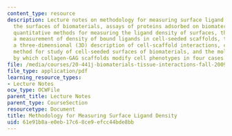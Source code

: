 ```yaml
---
content_type: resource
description: Lecture notes on methodology for measuring surface ligand density, investigating
  the surfaces of biomaterials, assays of proteins adsorbed on biomaterials surfaces,
  quantitative methods for measuring the ligand density of surfaces, the need for
  a measurement of density of bound ligands in cell-seeded scaffolds, the need for
  a three-dimensional (3D) description of cell-scaffold interactions, choice of microscopy
  method for study of cell-seeded surfaces of biomaterials, and the molecular mechanism
  by which collagen-GAG scaffolds modify cell phenotypes in four cases.
file: /media/courses/20-441j-biomaterials-tissue-interactions-fall-2009/61e91b8ae0eb17c68ce9efcc44bde8bb_MIT20_441JF09_lec11_iy.pdf
file_type: application/pdf
learning_resource_types:
- Lecture Notes
ocw_type: OCWFile
parent_title: Lecture Notes
parent_type: CourseSection
resourcetype: Document
title: Methodology for Measuring Surface Ligand Density
uid: 61e91b8a-e0eb-17c6-8ce9-efcc44bde8bb
---
```

